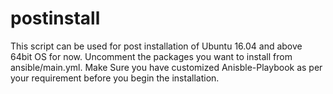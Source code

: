 # postinstall
This script can be used for post installation of Ubuntu 16.04 and above 64bit OS for now.
Uncomment the packages you want to install from ansible/main.yml.
Make Sure you have customized Anisble-Playbook as per your requirement before
you begin the installation.
